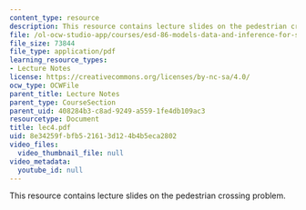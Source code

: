```yaml
---
content_type: resource
description: This resource contains lecture slides on the pedestrian crossing problem.
file: /ol-ocw-studio-app/courses/esd-86-models-data-and-inference-for-socio-technical-systems-spring-2007/8e34259fbfb521613d124b4b5eca2802_lec4.pdf
file_size: 73844
file_type: application/pdf
learning_resource_types:
- Lecture Notes
license: https://creativecommons.org/licenses/by-nc-sa/4.0/
ocw_type: OCWFile
parent_title: Lecture Notes
parent_type: CourseSection
parent_uid: 408284b3-c8ad-9249-a559-1fe4db109ac3
resourcetype: Document
title: lec4.pdf
uid: 8e34259f-bfb5-2161-3d12-4b4b5eca2802
video_files:
  video_thumbnail_file: null
video_metadata:
  youtube_id: null
---
```

This resource contains lecture slides on the pedestrian crossing problem.